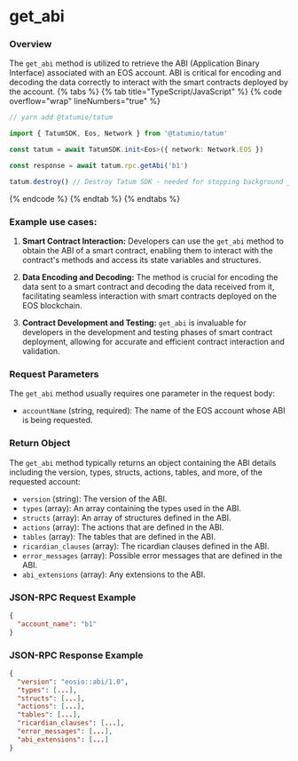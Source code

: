 # get_abi

### Overview

The `get_abi` method is utilized to retrieve the ABI (Application Binary Interface) associated with an EOS account. ABI is critical for encoding and decoding the data correctly to interact with the smart contracts deployed by the account.
{% tabs %}
{% tab title="TypeScript/JavaScript" %}
{% code overflow="wrap" lineNumbers="true" %}
```typescript
// yarn add @tatumio/tatum

import { TatumSDK, Eos, Network } from '@tatumio/tatum'

const tatum = await TatumSDK.init<Eos>({ network: Network.EOS })

const response = await tatum.rpc.getAbi('b1')

tatum.destroy() // Destroy Tatum SDK - needed for stopping background jobs
```
{% endcode %}
{% endtab %}
{% endtabs %}
### Example use cases:

1. **Smart Contract Interaction:**
   Developers can use the `get_abi` method to obtain the ABI of a smart contract, enabling them to interact with the contract's methods and access its state variables and structures.

2. **Data Encoding and Decoding:**
   The method is crucial for encoding the data sent to a smart contract and decoding the data received from it, facilitating seamless interaction with smart contracts deployed on the EOS blockchain.

3. **Contract Development and Testing:**
   `get_abi` is invaluable for developers in the development and testing phases of smart contract deployment, allowing for accurate and efficient contract interaction and validation.

### Request Parameters

The `get_abi` method usually requires one parameter in the request body:

- `accountName` (string, required): The name of the EOS account whose ABI is being requested.

### Return Object

The `get_abi` method typically returns an object containing the ABI details including the version, types, structs, actions, tables, and more, of the requested account:

- `version` (string): The version of the ABI.
- `types` (array): An array containing the types used in the ABI.
- `structs` (array): An array of structures defined in the ABI.
- `actions` (array): The actions that are defined in the ABI.
- `tables` (array): The tables that are defined in the ABI.
- `ricardian_clauses` (array): The ricardian clauses defined in the ABI.
- `error_messages` (array): Possible error messages that are defined in the ABI.
- `abi_extensions` (array): Any extensions to the ABI.

### JSON-RPC Request Example

```json
{
  "account_name": "b1"
}
```
### JSON-RPC Response Example

```json
{
  "version": "eosio::abi/1.0",
  "types": [...],
  "structs": [...],
  "actions": [...],
  "tables": [...],
  "ricardian_clauses": [...],
  "error_messages": [...],
  "abi_extensions": [...]
}
```